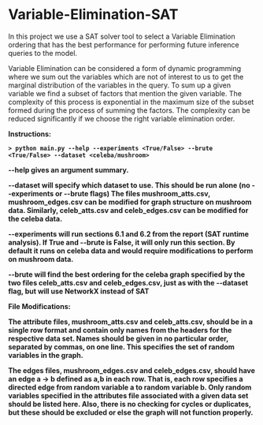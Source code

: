 # Variable-Elimination-SAT

In this project we use a SAT solver tool to select a Variable Elimination ordering that has the best performance for performing future inference queries to the model.

Variable Elimination can be considered a form of dynamic programming where we sum out the variables which are not of interest to us to get the marginal distribution of the variables in the query.  To sum up a given variable we find a subset of factors that mention the given variable. The complexity of this process is exponential in the maximum size of the subset formed during the process of summing the factors.  The complexity can be reduced significantly if we choose the right variable elimination order. 

<b>Instructions<b>:

	> python main.py --help --experiments <True/False> --brute <True/False> --dataset <celeba/mushroom>

--help gives an argument summary.

--dataset will specify which dataset to use. This should be run alone (no --experiments or --brute flags) The files mushroom_atts.csv, mushroom_edges.csv can be modified for graph structure on mushroom data. Similarly, celeb_atts.csv and celeb_edges.csv can be modified for the celeba data.

--experiments will run sections 6.1 and 6.2 from the report (SAT runtime analysis). If True and --brute is False, it will only run this section. By default it runs on celeba data and would require modifications to perform on mushroom data.

--brute will find the best ordering for the celeba graph specified by the two files celeb_atts.csv and celeb_edges.csv, just as with the --dataset flag, but will use NetworkX instead of SAT

<b>File Modifications<b>:

The attribute files, mushroom_atts.csv and celeb_atts.csv, should be in a single row format and contain only names from the headers for the respective data set. Names should be given in no particular order, separated by commas, on one line. This specifies the set of random variables in the graph.

The edges files, mushroom_edges.csv and celeb_edges.csv, should have an edge a -> b defined as a,b in each row. That is, each row specifies a directed edge from random variable a to random variable b. Only random variables specified in the attributes file associated with a given data set should be listed here. Also, there is no checking for cycles or duplicates, but these should be excluded or else the graph will not function properly. 
